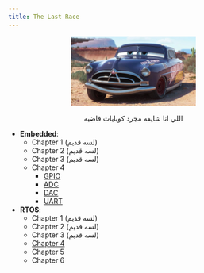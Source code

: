 ```yaml
---
title: The Last Race
---
```


<div style="text-align: center;">
  <img src="Profile-Doc_hudson.webp" alt="Profile Doc" style="width: 50%;"/>
  <p>اللي انا شايفه مجرد كوبايات فاضيه</p>
</div>

- **Embedded**:
  - Chapter 1 (لسه قديم)
  - Chapter 2 (لسه قديم)
  - Chapter 3 (لسه قديم)
  - Chapter 4
    - [GPIO](./Embedded/GPIO.md)
    - [ADC](./Embedded/ADC.md)
    - [DAC](./Embedded/DAC.md)
    - [UART](./Embedded/UART.md)
- **RTOS**:
  - Chapter 1 (لسه قديم)
  - Chapter 2 (لسه قديم)
  - Chapter 3 (لسه قديم)
  - [Chapter 4](./RTOS/Ch4.md)
  - Chapter 5
  - Chapter 6
